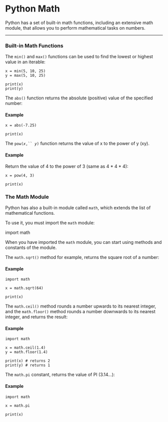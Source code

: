 # Python Math

Python has a set of built-in math functions, including an extensive math module, that allows you to perform mathematical tasks on numbers.

***

### Built-in Math Functions

The `min()` and `max()` functions can be used to find the lowest or highest value in an iterable:

```
x = min(5, 10, 25)
y = max(5, 10, 25)

print(x)
print(y)
```

The `abs()` function returns the absolute (positive) value of the specified number:

#### Example

```
x = abs(-7.25)

print(x)
```

The `pow(`_`x`_`,`` `_`y`_`)` function returns the value of x to the power of y (xy).

#### Example

Return the value of 4 to the power of 3 (same as 4 \* 4 \* 4):

```
x = pow(4, 3)

print(x)
```

### The Math Module

Python has also a built-in module called `math`, which extends the list of mathematical functions.

To use it, you must import the `math` module:

import math

When you have imported the `math` module, you can start using methods and constants of the module.

The `math.sqrt()` method for example, returns the square root of a number:

#### Example

```
import math

x = math.sqrt(64)

print(x)
```

The `math.ceil()` method rounds a number upwards to its nearest integer, and the `math.floor()` method rounds a number downwards to its nearest integer, and returns the result:

#### Example

```
import math

x = math.ceil(1.4)
y = math.floor(1.4)

print(x) # returns 2
print(y) # returns 1
```

The `math.pi` constant, returns the value of PI (3.14...):

#### Example

```
import math

x = math.pi

print(x)
```


